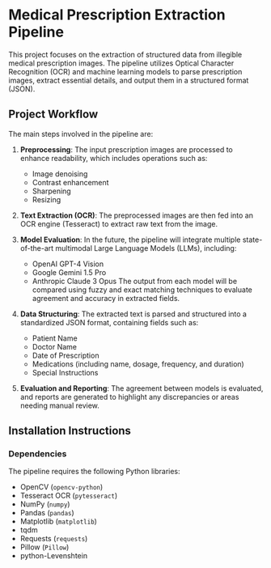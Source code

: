# Medical Prescription Extraction Pipeline

This project focuses on the extraction of structured data from illegible medical prescription images. The pipeline utilizes Optical Character Recognition (OCR) and machine learning models to parse prescription images, extract essential details, and output them in a structured format (JSON).

## Project Workflow

The main steps involved in the pipeline are:

1. **Preprocessing**: The input prescription images are processed to enhance readability, which includes operations such as:
   - Image denoising
   - Contrast enhancement
   - Sharpening
   - Resizing

2. **Text Extraction (OCR)**: The preprocessed images are then fed into an OCR engine (Tesseract) to extract raw text from the image.

3. **Model Evaluation**: In the future, the pipeline will integrate multiple state-of-the-art multimodal Large Language Models (LLMs), including:
   - OpenAI GPT-4 Vision
   - Google Gemini 1.5 Pro
   - Anthropic Claude 3 Opus
   The output from each model will be compared using fuzzy and exact matching techniques to evaluate agreement and accuracy in extracted fields.

4. **Data Structuring**: The extracted text is parsed and structured into a standardized JSON format, containing fields such as:
   - Patient Name
   - Doctor Name
   - Date of Prescription
   - Medications (including name, dosage, frequency, and duration)
   - Special Instructions

5. **Evaluation and Reporting**: The agreement between models is evaluated, and reports are generated to highlight any discrepancies or areas needing manual review.

## Installation Instructions

### Dependencies

The pipeline requires the following Python libraries:

- OpenCV (`opencv-python`)
- Tesseract OCR (`pytesseract`)
- NumPy (`numpy`)
- Pandas (`pandas`)
- Matplotlib (`matplotlib`)
- tqdm
- Requests (`requests`)
- Pillow (`Pillow`)
- python-Levenshtein

